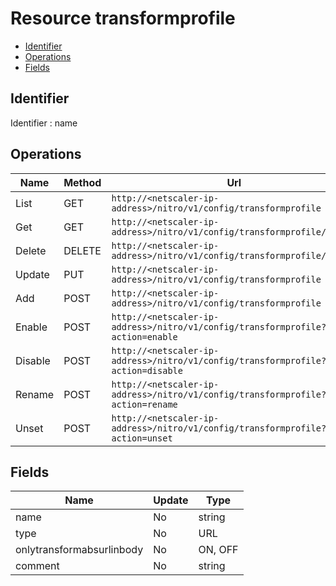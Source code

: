 # Resource transformprofile

- [Identifier](#identifier)
- [Operations](#operations)
- [Fields](#fields)

## Identifier

Identifier : name

## Operations

| Name | Method | Url |
|----|----|----|
| List | GET | `http://<netscaler-ip-address>/nitro/v1/config/transformprofile` |
| Get | GET | `http://<netscaler-ip-address>/nitro/v1/config/transformprofile/<name>` |
| Delete | DELETE | `http://<netscaler-ip-address>/nitro/v1/config/transformprofile/<name>` |
| Update | PUT | `http://<netscaler-ip-address>/nitro/v1/config/transformprofile` |
| Add | POST | `http://<netscaler-ip-address>/nitro/v1/config/transformprofile` |
| Enable | POST | `http://<netscaler-ip-address>/nitro/v1/config/transformprofile?action=enable` |
| Disable | POST | `http://<netscaler-ip-address>/nitro/v1/config/transformprofile?action=disable` |
| Rename | POST | `http://<netscaler-ip-address>/nitro/v1/config/transformprofile?action=rename` |
| Unset | POST | `http://<netscaler-ip-address>/nitro/v1/config/transformprofile?action=unset` |

## Fields

| Name | Update | Type |
|----|----|----|
| name | No | string |
| type | No | URL |
| onlytransformabsurlinbody | No | ON, OFF |
| comment | No | string |

